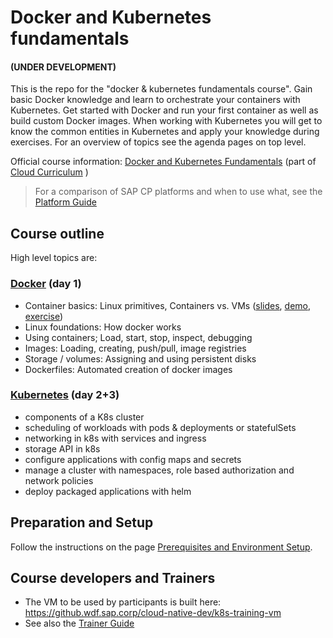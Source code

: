 # Docker and Kubernetes fundamentals  
#### (UNDER DEVELOPMENT)

This is the repo for the "docker & kubernetes fundamentals course". Gain basic Docker knowledge and learn to orchestrate your containers with Kubernetes. Get started with Docker and run your first container as well as build custom Docker images. When working with Kubernetes you will get to know the common entities in Kubernetes and apply your knowledge during exercises.
For an overview of topics see the agenda pages on top level.

Official course information: [Docker and Kubernetes Fundamentals](https://jam4.sapjam.com/blogs/show/P2dUZRL6WyEY8FYqqGyaAR)  (part of [Cloud Curriculum](https://jam4.sapjam.com/groups/zAfXdXPcJGlCUrBScXSWKP/overview_page/Y1fECzZLQ8qjIlyCQTRi76)  )

> For a comparison of SAP CP platforms and when to use what, see the [Platform Guide](https://wiki.wdf.sap.corp/wiki/x/Vwg4bg)

## Course outline
High level topics are:

### [Docker](./docker) (day 1)
- Container basics: Linux primitives, Containers vs. VMs ([slides](./docker/01_Basics_of_containers.pptx), [demo](./container-demos), [exercise](./docker/Exercise/Exercise%200%20-%20Linux%20Primitives.md))
- Linux foundations: How docker works 
- Using containers; Load, start, stop, inspect, debugging
- Images: Loading, creating, push/pull, image registries
- Storage / volumes: Assigning and using persistent disks
- Dockerfiles: Automated creation of docker images

### [Kubernetes](.kubernetes) (day 2+3)
- components of a K8s cluster
- scheduling of workloads with pods & deployments or statefulSets
- networking in k8s with services and ingress
- storage API in k8s
- configure applications with config maps and secrets
- manage a cluster with namespaces, role based authorization and network policies
- deploy packaged applications with helm

## Preparation and Setup

Follow the instructions on the page [Prerequisites and Environment Setup](https://github.wdf.sap.corp/slvi/docker-k8s-training/blob/master/preparation.md).

## Course developers and Trainers

* The VM to be used by participants is built here: https://github.wdf.sap.corp/cloud-native-dev/k8s-training-vm
* See also the [Trainer Guide](https://github.wdf.sap.corp/slvi/docker-k8s-training/blob/master/admin/trainer-guide.md)
